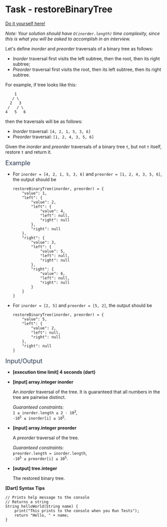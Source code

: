 # Task - restoreBinaryTree

[Do it yourself here!](https://app.codesignal.com/interview-practice/task/AaWaYxi8gjtbqgp2M)

<p><em>Note: Your solution should have <code>O(inorder.length)</code> time complexity, since this is what you will be asked to accomplish in an interview.</em></p>
<p>Let's define <em>inorder</em> and <em>preorder</em> traversals of a binary tree as follows:</p>
<ul>
<li><em>Inorder</em> traversal first visits the left subtree, then the root, then its right subtree;</li>
<li><em>Preorder</em> traversal first visits the root, then its left subtree, then its right subtree.</li>
</ul>
<p>For example, if tree looks like this:</p>
<pre><code>    1
   / \
  2   3
 /   / \
4   5   6
</code></pre>
<p>then the traversals will be as follows:</p>
<ul>
<li><em>Inorder</em> traversal: <code>[4, 2, 1, 5, 3, 6]</code></li>
<li><em>Preorder</em> traversal: <code>[1, 2, 4, 3, 5, 6]</code></li>
</ul>
<p>Given the <em>inorder</em> and <em>preorder</em> traversals of a binary tree <code>t</code>, but not <code>t</code> itself, restore <code>t</code> and return it.</p>
<p><span class="markdown--header" style="color:#2b3b52;font-size:1.4em">Example</span></p>
<ul>
<li>For <code>inorder = [4, 2, 1, 5, 3, 6]</code> and <code>preorder = [1, 2, 4, 3, 5, 6]</code>, the output should be<pre><code>restoreBinaryTree(inorder, preorder) = {
    "value": 1,
    "left": {
        "value": 2,
        "left": {
            "value": 4,
            "left": null,
            "right": null
        },
        "right": null
    },
    "right": {
        "value": 3,
        "left": {
            "value": 5,
            "left": null,
            "right": null
        },
        "right": {
            "value": 6,
            "left": null,
            "right": null
        }
    }
}
</code></pre>
</li>
<li>For <code>inorder = [2, 5]</code> and <code>preorder = [5, 2]</code>, the output should be<pre><code>restoreBinaryTree(inorder, preorder) = {
    "value": 5,
    "left": {
        "value": 2,
        "left": null,
        "right": null
    },
    "right": null
}
</code></pre>
</li>
</ul>
<p><span class="markdown--header" style="color:#2b3b52;font-size:1.4em">Input/Output</span></p>
<ul>
<li>
<p><strong>[execution time limit] 4 seconds (dart)</strong></p>
</li>
<li>
<p><strong>[input] array.integer inorder</strong></p>
<p>An <em>inorder</em> traversal of the tree. It is guaranteed that all numbers in the tree are pairwise distinct.</p>
<p><em>Guaranteed constraints:</em><br>
<code>1 ≤ inorder.length ≤ 2 · 10<sup>3</sup></code>,<br>
<code>-10<sup>5</sup> ≤ inorder[i] ≤ 10<sup>5</sup></code>.</p>
</li>
<li>
<p><strong>[input] array.integer preorder</strong></p>
<p>A <em>preorder</em> traversal of the tree.</p>
<p><em>Guaranteed constraints:</em><br>
<code>preorder.length = inorder.length</code>,<br>
<code>-10<sup>5</sup> ≤ preorder[i] ≤ 10<sup>5</sup></code>.</p>
</li>
<li>
<p><strong>[output] tree.integer</strong></p>
<p>The restored binary tree.</p>
</li>
</ul>
<p><strong>[Dart] Syntax Tips</strong></p>
<pre><code class="language-dart"><span class="hljs-comment">// Prints help message to the console</span>
<span class="hljs-comment">// Returns a string</span>
<span class="hljs-built_in">String</span> helloWorld(<span class="hljs-built_in">String</span> name) {
    <span class="hljs-built_in">print</span>(<span class="hljs-string">"This prints to the console when you Run Tests"</span>);
    <span class="hljs-keyword">return</span> <span class="hljs-string">"Hello, "</span> + name;
}
</code></pre>
